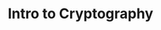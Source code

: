 ---
credit:
- Trevor Moyer
featured: false
recording: ''
slides: intro_to_cryptography.pdf
tags:
- '3 key facets of crypto: authenticity, integrity, availability'
- '2 sectors of crypto: theoretical and practical'
- Assymetric crypto (public/private keys), symmetric (AES/DES)
- Basic network protocols and why they are important
- Basic math behind some of the main cryptographic schemes, such as RSA
time_close: ''
time_start: '2018-10-27T02:15:00.000000Z'
title: Intro to Cryptography
---
